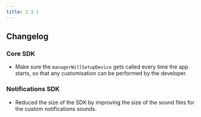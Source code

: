 ```yaml
---
title: 2.3.1
---
```


## Changelog

### Core SDK

* Make sure the `managerWillSetupDevice` gets called every time the app starts, so that any customisation can be performed by the developer.

### Notifications SDK

* Reduced the size of the SDK by improving the size of the sound files for the custom notifications sounds.